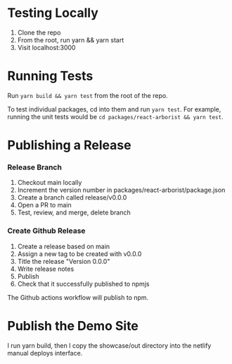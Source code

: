 # Testing Locally

1. Clone the repo
2. From the root, run yarn && yarn start
3. Visit localhost:3000

# Running Tests

Run `yarn build && yarn test` from the root of the repo.

To test individual packages, cd into them and run `yarn test`. For example, running the unit tests would be `cd packages/react-arborist && yarn test`.

# Publishing a Release

### Release Branch

1. Checkout main locally
2. Increment the version number in packages/react-arborist/package.json
3. Create a branch called release/v0.0.0
4. Open a PR to main
5. Test, review, and merge, delete branch

### Create Github Release

1. Create a release based on main
2. Assign a new tag to be created with v0.0.0
3. Title the release "Version 0.0.0"
4. Write release notes
5. Publish
6. Check that it successfully published to npmjs

The Github actions workflow will publish to npm.

# Publish the Demo Site

I run yarn build, then I copy the showcase/out directory into the netlify manual deploys interface.
